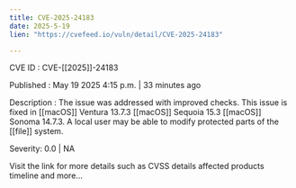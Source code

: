 ```yaml
---
title: CVE-2025-24183
date: 2025-5-19
lien: "https://cvefeed.io/vuln/detail/CVE-2025-24183"

---
```


CVE ID : CVE-[[2025]]-24183

Published :  May 19
2025
4:15 p.m. | 33 minutes ago

Description : The issue was addressed with improved checks. This issue is fixed in [[macOS]] Ventura 13.7.3
[[macOS]] Sequoia 15.3
[[macOS]] Sonoma 14.7.3. A local user may be able to modify protected parts of the [[file]] system.

Severity: 0.0 | NA

Visit the link for more details
such as CVSS details
affected products
timeline
and more...
